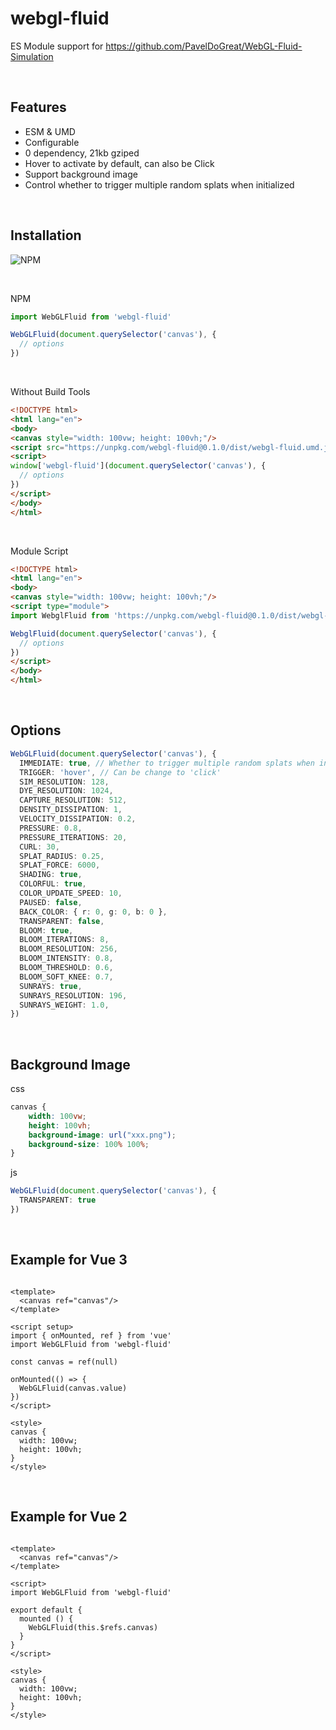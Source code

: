 # webgl-fluid

ES Module support for https://github.com/PavelDoGreat/WebGL-Fluid-Simulation

<br>

## Features

- ESM & UMD
- Configurable
- 0 dependency, 21kb gziped
- Hover to activate by default, can also be Click
- Support background image
- Control whether to trigger multiple random splats when initialized

<br>

## Installation

![NPM](https://nodei.co/npm/webgl-fluid.png)

<br>

NPM

```ts
import WebGLFluid from 'webgl-fluid'

WebGLFluid(document.querySelector('canvas'), {
  // options
})
```

<br>

Without Build Tools

```html
<!DOCTYPE html>
<html lang="en">
<body>
<canvas style="width: 100vw; height: 100vh;"/>
<script src="https://unpkg.com/webgl-fluid@0.1.0/dist/webgl-fluid.umd.js"></script>
<script>
window['webgl-fluid'](document.querySelector('canvas'), {
  // options
})
</script>
</body>
</html>
```

<br>

Module Script

```html
<!DOCTYPE html>
<html lang="en">
<body>
<canvas style="width: 100vw; height: 100vh;"/>
<script type="module">
import WebglFluid from 'https://unpkg.com/webgl-fluid@0.1.0/dist/webgl-fluid.es.js'

WebglFluid(document.querySelector('canvas'), {
  // options
})
</script>
</body>
</html>
```

<br>

## Options

```ts
WebGLFluid(document.querySelector('canvas'), {
  IMMEDIATE: true, // Whether to trigger multiple random splats when initialized
  TRIGGER: 'hover', // Can be change to 'click'
  SIM_RESOLUTION: 128,
  DYE_RESOLUTION: 1024,
  CAPTURE_RESOLUTION: 512,
  DENSITY_DISSIPATION: 1,
  VELOCITY_DISSIPATION: 0.2,
  PRESSURE: 0.8,
  PRESSURE_ITERATIONS: 20,
  CURL: 30,
  SPLAT_RADIUS: 0.25,
  SPLAT_FORCE: 6000,
  SHADING: true,
  COLORFUL: true,
  COLOR_UPDATE_SPEED: 10,
  PAUSED: false,
  BACK_COLOR: { r: 0, g: 0, b: 0 },
  TRANSPARENT: false,
  BLOOM: true,
  BLOOM_ITERATIONS: 8,
  BLOOM_RESOLUTION: 256,
  BLOOM_INTENSITY: 0.8,
  BLOOM_THRESHOLD: 0.6,
  BLOOM_SOFT_KNEE: 0.7,
  SUNRAYS: true,
  SUNRAYS_RESOLUTION: 196,
  SUNRAYS_WEIGHT: 1.0,
})
```

<br>

## Background Image

css

```css
canvas {
    width: 100vw;
    height: 100vh;
    background-image: url("xxx.png");
    background-size: 100% 100%;
}
```

js

```ts
WebGLFluid(document.querySelector('canvas'), {
  TRANSPARENT: true
})
```

<br>

## Example for Vue 3

```vue

<template>
  <canvas ref="canvas"/>
</template>

<script setup>
import { onMounted, ref } from 'vue'
import WebGLFluid from 'webgl-fluid'

const canvas = ref(null)

onMounted(() => {
  WebGLFluid(canvas.value)
})
</script>

<style>
canvas {
  width: 100vw;
  height: 100vh;
}
</style>
```

<br>

## Example for Vue 2

```vue

<template>
  <canvas ref="canvas"/>
</template>

<script>
import WebGLFluid from 'webgl-fluid'

export default {
  mounted () {
    WebGLFluid(this.$refs.canvas)
  }
}
</script>

<style>
canvas {
  width: 100vw;
  height: 100vh;
}
</style>
```
